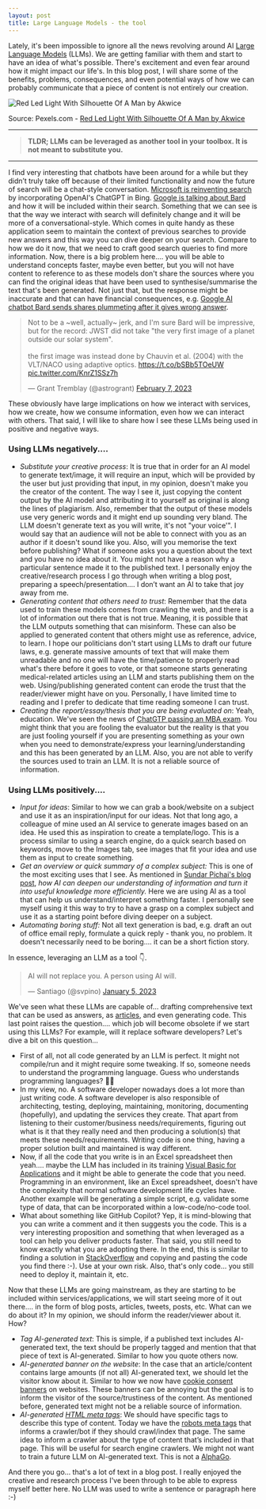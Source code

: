 ```yaml
---
layout: post
title: Large Language Models - the tool
---
```



Lately, it's been impossible to ignore all the news revolving around AI [Large Language Models](https://en.wikipedia.org/wiki/Wikipedia:Large_language_models) (LLMs). We are getting familiar with them and start to have an idea of what's possible. There's excitement and even fear around how it might impact our life's. In this blog post, I will share some of the benefits, problems, consequences, and even potential ways of how we can probably communicate that a piece of content is not entirely our creation.

![Red Led Light With Silhouette Of A Man by Akwice](https://images.pexels.com/photos/3094799/pexels-photo-3094799.jpeg?auto=compress&cs=tinysrgb&w=1260&h=750&dpr=1)

Source: Pexels.com - [Red Led Light With Silhouette Of A Man by Akwice](https://www.pexels.com/photo/red-led-light-with-silhouette-of-a-man-3094799/)  

----
> **TLDR; LLMs can be leveraged as another tool in your toolbox. It is not meant to substitute you.** 
----

I find very interesting that chatbots have been around for a while but they didn’t truly take off because of their limited functionality and now the future of search will be a chat-style conversation. [Microsoft is reinventing search](https://blogs.microsoft.com/blog/2023/02/07/reinventing-search-with-a-new-ai-powered-microsoft-bing-and-edge-your-copilot-for-the-web/) by incorporating OpenAI's ChatGPT in Bing. [Google is talking about Bard](https://blog.google/technology/ai/bard-google-ai-search-updates/) and how it will be included within their search. Something that we can see is that the way we interact with search will definitely change and it will be more of a conversational-style. Which comes in quite handy as these application seem to maintain the context of previous searches to provide new answers and this way you can dive deeper on your search. Compare to how we do it now, that we need to craft good search queries to find more information. Now, there is a big problem here.... you will be able to understand concepts faster, maybe even better, but you will not have content to reference to as these models don't share the sources where you can find the original ideas that have been used to synthesise/summarise the text that's been generated. Not just that, but the response might be inaccurate and that can have financial consequences, e.g. [Google AI chatbot Bard sends shares plummeting after it gives wrong answer](https://www.theguardian.com/technology/2023/feb/09/google-ai-chatbot-bard-error-sends-shares-plummeting-in-battle-with-microsoft).

<blockquote class="twitter-tweet"><p lang="en" dir="ltr">Not to be a ~well, actually~ jerk, and I&#39;m sure Bard will be impressive, but for the record: JWST did not take &quot;the very first image of a planet outside our solar system&quot;. <br><br>the first image was instead done by Chauvin et al. (2004) with the VLT/NACO using adaptive optics. <a href="https://t.co/bSBb5TOeUW">https://t.co/bSBb5TOeUW</a> <a href="https://t.co/KnrZ1SSz7h">pic.twitter.com/KnrZ1SSz7h</a></p>&mdash; Grant Tremblay (@astrogrant) <a href="https://twitter.com/astrogrant/status/1623091683603918849?ref_src=twsrc%5Etfw">February 7, 2023</a></blockquote>

These obviously have large implications on how we interact with services, how we create, how we consume information, even how we can interact with others. That said, I will like to share how I see these LLMs being used in positive and negative ways.  

### Using LLMs negatively....

- _Substitute your creative process_: It is true that in order for an AI model to generate text/image, it will require an input, which will be provided by the user but just providing that input, in my opinion, doesn't make you the creator of the content. The way I see it, just copying the content output by the AI model and attributing it to yourself as original is along the lines of plagiarism. Also, remember that the output of these models use very generic words and it might end up sounding very bland. The LLM doesn't generate text as you will write, it's not "your voice'". I would say that an audience will not be able to connect with you as an author if it doesn't sound like you. Also, will you memorise the text before publishing? What if someone asks you a question about the text and you have no idea about it. You might not have a reason why a particular sentence made it to the published text. I personally enjoy the creative/research process I go through when writing a blog post, preparing a speech/presentation…. I don’t want an AI to take that joy away from me.  
- _Generating content that others need to trust_: Remember that the data used to train these models comes from crawling the web, and there is a lot of information out there that is not true. Meaning, it is possible that the LLM outputs something that can misinform. These can also be applied to generated content that others might use as reference, advice, to learn. I hope our politicians don't start using LLMs to draft our future laws, e.g. generate massive amounts of text that will make them unreadable and no one will have the time/patience to properly read what's there before it goes to vote, or that someone starts generating medical-related articles using an LLM and starts publishing them on the web. Using/publishing generated content can erode the trust that the reader/viewer might have on you. Personally, I have limited time to reading and I prefer to dedicate that time reading someone I can trust.
- _Creating the report/essay/thesis that you are being evaluated on_: Yeah, education. We've seen the news of [ChatGTP passing an MBA exam](https://interestingengineering.com/innovation/chatgpt-passes-wharton-business-schools-mba-exam-gets-a-b). You might think that you are fooling the evaluator but the reality is that you are just fooling yourself if you are presenting something as your own when you need to demonstrate/express your learning/understanding and this has been generated by an LLM. Also, you are not able to verify the sources used to train an LLM. It is not a reliable source of information.

### Using LLMs positively....

- *Input for ideas*: Similar to how we can grab a book/website on a subject and use it as an inspiration/input for our ideas. Not that long ago, a colleague of mine used an AI service to generate images based on an idea. He used this as inspiration to create a template/logo. This is a process similar to using a search engine, do a quick search based on keywords, move to the Images tab, see images that fit your idea and use them as input to create something.  
- *Get an overview or quick summary of a complex subject:* This is one of the most exciting uses that I see. As mentioned in [Sundar Pichai's blog post](https://blog.google/technology/ai/bard-google-ai-search-updates/), *how AI can deepen our understanding of information and turn it into useful knowledge more efficiently.* Here we are using AI as a tool that can help us understand/interpret something faster. I personally see myself using it this way to try to have a grasp on a complex subject and use it as a starting point before diving deeper on a subject.  
- *Automating boring stuff:* Not all text generation is bad, e.g. draft an out of office email reply, formulate a quick reply - thank you, no problem. It doesn't necessarily need to be boring.... it can be a short fiction story.  

In essence, leveraging an LLM as a tool 👇.

<blockquote
 class="twitter-tweet"><p lang="en" dir="ltr">AI will not 
replace you. A person using AI will.</p>&mdash; Santiago 
(@svpino) <a 
href="https://twitter.com/svpino/status/1610984481342771200?ref_src=twsrc%5Etfw">January
 5, 2023</a></blockquote>
 

We've seen what these LLMs are capable of... drafting comprehensive text that can be used as answers, as [articles](https://gizmodo.com/cnet-chatgpt-ai-articles-publish-for-months-1849976921), and even generating code. This last point raises the question.... which job will become obsolete if we start using this LLMs? For example, will it replace software developers? Let's dive a bit on this question...
- First of all, not all code generated by an LLM is perfect. It might not compile/run and it might require some tweaking. If so, someone needs to understand the programming language. Guess who understands programming languages? 🧑‍💻  
- In my view, no. A software developer nowadays does a lot more than just writing code. A software developer is also responsible of architecting, testing, deploying, maintaining, monitoring, documenting (hopefully), and updating the services they create. That apart from listening to their customer/business needs/requirements, figuring out what is it that they really need and then producing a solution(s) that meets these needs/requirements. Writing code is one thing, having a proper solution built and maintained is way different.  
- Now, if all the code that you write is in an Excel spreadsheet then yeah.... maybe the LLM has included in its training [Visual Basic for Applications](https://learn.microsoft.com/en-us/office/vba/api/overview/excel/graph-visual-basic-reference) and it might be able to generate the code that you need. Programming in an environment, like an Excel spreadsheet, doesn't have the complexity that normal software development life cycles have. Another example will be generating a simple script, e.g. validate some type of data, that can be incorporated within a low-code/no-code tool.  
- What about something like GitHub Copilot? Yep, it is mind-blowing that you can write a comment and it then suggests you the code. This is a very interesting proposition and something that when leveraged as a tool can help you deliver products faster. That said, you still need to know exactly what you are adopting there. In the end, this is similar to finding a solution in [StackOverflow](https://stackoverflow.com/) and copying and pasting the code you find there :-). Use at your own risk. Also, that's only code... you still need to deploy it, maintain it, etc.

Now that these LLMs are going mainstream, as they are starting to be included within services/applications, we will start seeing more of it out there.... in the form of blog posts, articles, tweets, posts, etc. What can we do about it? In my opinion, we should inform the reader/viewer about it. How?  
- _Tag AI-generated text_: This is simple, if a published text includes AI-generated text, the text should be properly tagged and mention that that piece of text is AI-generated. Similar to how you quote others now.  
- _AI-generated banner on the website_: In the case that an article/content contains large amounts (if not all) AI-generated text, we should let the visitor know about it. Similar to how we now have [cookie consent banners](https://gdpr.eu/cookies/) on websites. These banners can be annoying but the goal is to inform the visitor of the source/trustiness of the content. As mentioned before, generated text might not be a reliable source of information.  
- _AI-generated [HTML meta tags](https://developer.mozilla.org/en-US/docs/Web/HTML/Element/meta)_: We should have specific tags to describe this type of content. Today we have the [robots meta tags](https://moz.com/learn/seo/robots-meta-directives) that informs a crawler/bot if they should crawl/index that page. The same idea to inform a crawler about the type of content that’s included in that page. This will be useful for search engine crawlers. We might not want to train a future LLM on AI-generated text. This is not a [AlphaGo](https://www.deepmind.com/research/highlighted-research/alphago).  

And there you go... that's a lot of text in a blog post. I really enjoyed the creative and research process I've been through to be able to express myself better here. No LLM was used to write a sentence or paragraph here :-)
